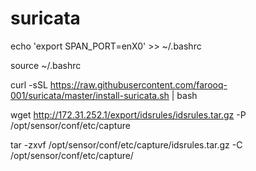 # suricata

echo 'export SPAN_PORT=enX0' >> ~/.bashrc

source ~/.bashrc

curl -sSL https://raw.githubusercontent.com/farooq-001/suricata/master/install-suricata.sh | bash

wget http://172.31.252.1/export/idsrules/idsrules.tar.gz -P /opt/sensor/conf/etc/capture

tar -zxvf /opt/sensor/conf/etc/capture/idsrules.tar.gz -C /opt/sensor/conf/etc/capture/
